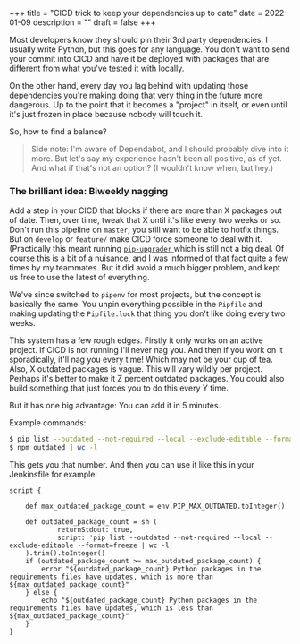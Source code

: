 +++ title = "CICD trick to keep your dependencies up to date"
date = 2022-01-09
description = ""
draft = false
+++

Most developers know they should pin their 3rd party dependencies. I usually write Python, but this
goes for any language. You don't want to send your commit into CICD and have it be deployed with
packages that are different from what you've tested it with locally.

On the other hand, every day you lag behind with updating those dependencies you're making doing
that very thing in the future more dangerous. Up to the point that it becomes a "project" in itself,
or even until it's just frozen in place because nobody will touch it.

So, how to find a balance?


> Side note: I'm aware of Dependabot, and I should probably dive into it more. But let's say my experience hasn't been all positive, as of yet. And what if that's not an option? (I wouldn't know when, but hey.)

### The brilliant idea: Biweekly nagging

Add a step in your CICD that blocks if there are more than X packages out of date. Then, over time,
tweak that X until it's like every two weeks or so. Don't run this pipeline on `master`, you still want
to be able to hotfix things. But on `develop` or `feature/` make CICD force someone to deal with it. 
(Practically this meant running [`pip-upgrader` ](https://pypi.org/project/pip-upgrader/) which is
still not a big deal. Of course this is a bit of a nuisance, and I was informed of that fact quite a
few times by my teammates. But it did avoid a much bigger problem, and kept us free to use the
latest of everything.

We've since switched to `pipenv` for most projects, but the concept is basically the same. You unpin
everything possible in the `Pipfile` and making updating the `Pipfile.lock` that thing you don't
like doing every two weeks.

This system has a few rough edges. Firstly it only works on an active project. If CICD is not
running I'll never nag you. And then if you work on it sporadically, it'll nag you every time! Which
may not be your cup of tea. Also, X outdated packages is vague. This will vary wildly per project.
Perhaps it's better to make it Z percent outdated packages. You could also build something that just
forces you to do this every Y time.

But it has one big advantage: You can add it in 5 minutes.

Example commands:

```bash
$ pip list --outdated --not-required --local --exclude-editable --format=freeze | wc -l
$ npm outdated | wc -l
```

This gets you that number. And then you can use it like this in your Jenkinsfile for example:

```Jenkinsfile
script {

    def max_outdated_package_count = env.PIP_MAX_OUTDATED.toInteger()

    def outdated_package_count = sh (
            returnStdout: true,
            script: 'pip list --outdated --not-required --local --exclude-editable --format=freeze | wc -l'
    ).trim().toInteger()
    if (outdated_package_count >= max_outdated_package_count) {
        error "${outdated_package_count} Python packages in the requirements files have updates, which is more than ${max_outdated_package_count}"
    } else {
        echo "${outdated_package_count} Python packages in the requirements files have updates, which is less than ${max_outdated_package_count}"
    }
}
```

